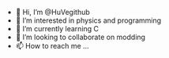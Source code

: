 - 👋 Hi, I’m @HuVegithub
- 👀 I’m interested in physics and programming
- 🌱 I’m currently learning C
- 💞️ I’m looking to collaborate on modding
- 📫 How to reach me ...

<!---
HuVegithub/HuVegithub is a ✨ special ✨ repository because its `README.md` (this file) appears on your GitHub profile.
You can click the Preview link to take a look at your changes.
--->
